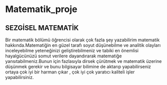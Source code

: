 # Matematik_proje
## SEZGİSEL MATEMATİK
Bir matematik bölümü öğrencisi olarak çok fazla şey yazabilirim matematik hakkında.Matematiğin en güzel tarafı soyut düşünebilme ve analitik olayları inceleyebilme yeteneğinizi geliştirebilmeniz ve tabiki en önemlisi hayalgücünüzü somut verilere dayandırarak matematiğe yansıtabilmeniz.Bunun için fazlasıyla dirsek çürütmek ve matematik üzerine düşünmek gerekir ve bunu bilgisayar bilimine de aktarıp yapabilirseniz ortaya çok iyi bir harman çıkar , çok iyi çok yaratıcı kaliteli işler yapabilirsiniz.                                    
